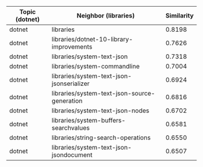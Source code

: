 | Topic (dotnet) | Neighbor (libraries) | Similarity |
|-------------|-------------------|------------|
| dotnet | libraries | 0.8198 |
| dotnet | libraries/dotnet-10-library-improvements | 0.7626 |
| dotnet | libraries/system-text-json | 0.7318 |
| dotnet | libraries/system-commandline | 0.7004 |
| dotnet | libraries/system-text-json-jsonserializer | 0.6924 |
| dotnet | libraries/system-text-json-source-generation | 0.6816 |
| dotnet | libraries/system-text-json-nodes | 0.6702 |
| dotnet | libraries/system-buffers-searchvalues | 0.6581 |
| dotnet | libraries/string-search-operations | 0.6550 |
| dotnet | libraries/system-text-json-jsondocument | 0.6507 |
